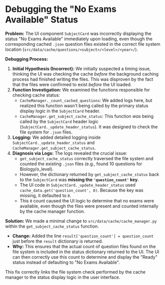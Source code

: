 # Debugging the "No Exams Available" Status

**Problem:**
The UI component `SubjectCard` was incorrectly displaying the status "No Exams Available" immediately upon loading, even though the corresponding cached `.json` question files existed in the correct file system location (`src/data/cache/questions/<subject>/<level>/<year>/`).

**Debugging Process:**
1.  **Initial Hypothesis (Incorrect):** We initially suspected a timing issue, thinking the UI was checking the cache *before* the background caching process had finished writing the files. This was disproven by the fact that the files were confirmed to exist *before* the UI loaded.
2.  **Function Investigation:** We examined the functions responsible for checking cache status:
    *   `CacheManager._count_cached_questions`: We added logs here, but realized this function wasn't being called by the primary status display logic in the `SubjectCard` header.
    *   `CacheManager.get_subject_cache_status`: This function *was* being called by the `SubjectCard` header logic (`SubjectCard._update_header_status`). It was designed to check the file system for `.json` files.
3.  **Logging:** We added detailed logging inside `SubjectCard._update_header_status` and `CacheManager.get_subject_cache_status`.
4.  **Diagnosis via Logs:** The logs revealed the crucial issue:
    *   `get_subject_cache_status` correctly traversed the file system and counted the existing `.json` files (e.g., found 10 questions for Biology/o_level).
    *   However, the dictionary returned by `get_subject_cache_status` back to the `SubjectCard` was **missing the `'question_count'` key**.
    *   The UI code in `SubjectCard._update_header_status` used `cache_data.get('question_count', 0)`. Because the key was missing, it defaulted to `0`.
    *   This `0` count caused the UI logic to determine that no exams were available, even though the files were present and counted internally by the cache manager function.

**Solution:**
We made a minimal change to `src/data/cache/cache_manager.py` within the `get_subject_cache_status` function.

*   **Change:** Added the line `result['question_count'] = question_count` just before the `result` dictionary is returned.
*   **Why:** This ensures that the actual count of question files found on the file system is included in the status dictionary returned to the UI. The UI can then correctly use this count to determine and display the "Ready" status instead of defaulting to "No Exams Available".

This fix correctly links the file system check performed by the cache manager to the status display logic in the user interface.
